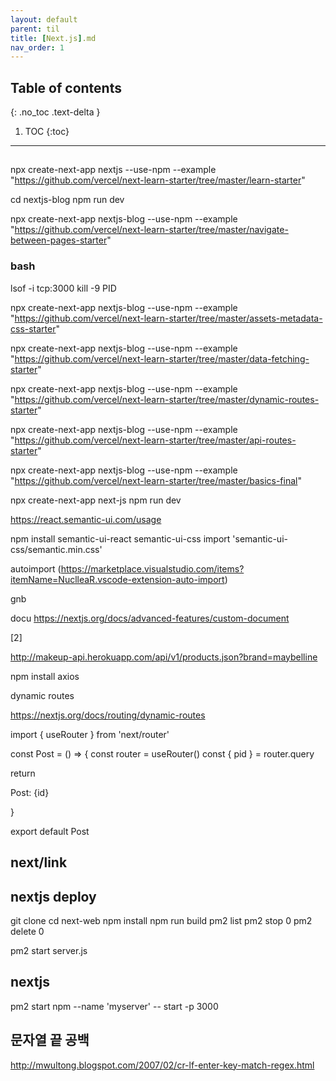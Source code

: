---layout: defaultparent: tiltitle: [Next.js].mdnav_order: 1---## Table of contents{: .no_toc .text-delta }1. TOC{:toc}---## 

npx create-next-app nextjs --use-npm --example "https://github.com/vercel/next-learn-starter/tree/master/learn-starter"

cd nextjs-blog
npm run dev

npx create-next-app nextjs-blog --use-npm --example "https://github.com/vercel/next-learn-starter/tree/master/navigate-between-pages-starter"

### bash
lsof -i tcp:3000
kill -9 PID

npx create-next-app nextjs-blog --use-npm --example "https://github.com/vercel/next-learn-starter/tree/master/assets-metadata-css-starter"


npx create-next-app nextjs-blog --use-npm --example "https://github.com/vercel/next-learn-starter/tree/master/data-fetching-starter"


npx create-next-app nextjs-blog --use-npm --example "https://github.com/vercel/next-learn-starter/tree/master/dynamic-routes-starter"

npx create-next-app nextjs-blog --use-npm --example "https://github.com/vercel/next-learn-starter/tree/master/api-routes-starter"

npx create-next-app nextjs-blog --use-npm --example "https://github.com/vercel/next-learn-starter/tree/master/basics-final"

npx create-next-app next-js
npm run dev


https://react.semantic-ui.com/usage

npm install semantic-ui-react semantic-ui-css
import 'semantic-ui-css/semantic.min.css'

autoimport
(https://marketplace.visualstudio.com/items?itemName=NuclleaR.vscode-extension-auto-import)

gnb
  <Menu inverted>
    <Menu.Item
      name='home'
      active={activeItem === 'home'}
      onClick={this.handleItemClick}
    />
    <Menu.Item
      name='messages'
      active={activeItem === 'messages'}
      onClick={this.handleItemClick}
    />
    <Menu.Item
      name='friends'
      active={activeItem === 'friends'}
      onClick={this.handleItemClick}
    />
  </Menu>

docu
https://nextjs.org/docs/advanced-features/custom-document

[2]

http://makeup-api.herokuapp.com/api/v1/products.json?brand=maybelline

npm install axios


dynamic routes

https://nextjs.org/docs/routing/dynamic-routes

import { useRouter } from 'next/router'

const Post = () => {
  const router = useRouter()
  const { pid } = router.query

  return <p>Post: {id}</p>
}

export default Post

## next/link


## nextjs deploy

git clone
cd next-web
npm install
npm run build
pm2 list
pm2 stop 0
pm2 delete 0

pm2 start server.js

## nextjs  
pm2 start npm --name 'myserver' -- start -p 3000


## 문자열 끝 공백
http://mwultong.blogspot.com/2007/02/cr-lf-enter-key-match-regex.html